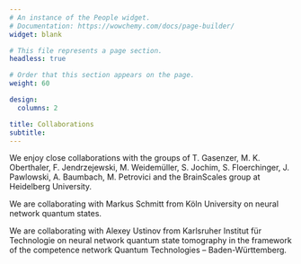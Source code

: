 ```yaml
---
# An instance of the People widget.
# Documentation: https://wowchemy.com/docs/page-builder/
widget: blank

# This file represents a page section.
headless: true

# Order that this section appears on the page.
weight: 60

design:
  columns: 2

title: Collaborations
subtitle:
---
```

We enjoy close collaborations with the groups of T. Gasenzer, M. K. Oberthaler, F. Jendrzejewski, M. Weidemüller, S. Jochim, S. Floerchinger, J. Pawlowski, A. Baumbach, M. Petrovici and the BrainScales group at Heidelberg University.

We are collaborating with Markus Schmitt from Köln University on neural network quantum states.

We are collaborating with Alexey Ustinov from Karlsruher Institut für Technologie on neural network quantum state tomography in the framework of the competence network Quantum Technologies – Baden-Württemberg.
